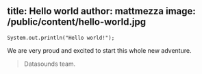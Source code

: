 title: Hello world
author: mattmezza
image: /public/content/hello-world.jpg
----------
`System.out.println("Hello world!");`


We are very proud and excited to start this whole new adventure.

> Datasounds team.
